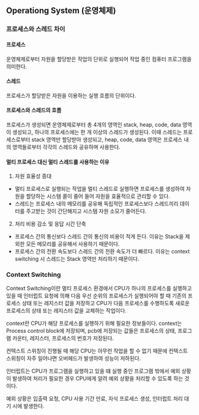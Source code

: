 ## Operationg System (운영체제)

### 프로세스와 스레드 차이

#### 프로세스

운영체제로부터 자원을 할당받은 작업의 단위로 실행되어 작업 중인 컴퓨터 프로그램을 의미한다.

#### 스레드

프로세스가 할당받은 자원을 이용하는 실행 흐름의 단위이다.

#### 프로세스와 스레드의 흐름

프로세스가 생성되면 운영체제로부터 총 4개의 영역인 stack, heap, code, data 영역이 생성되고, 하나의 프로세스에는 한 개 이상의 스레드가 생성된다. 이때 스레드는 프로세스로부터 stack 영역만 할당받아 생성되고, heap, code, data 영역은 프로세스 내의 영역들로부터 각각의 스레드와 공유하며 사용한다.

#### 멀티 프로세스 대신 멀티 스레드를 사용하는 이유

1. 자원 효율성 증대

- 멀티 프로세스로 실행되는 작업을 멀티 스레드로 실행하면 프로세스를 생성하여 자원을 할당하는 시스템 콜이 줄어 들어 자원을 효율적으로 관리할 수 있다.
- 스레드는 프로세스 내의 메모리를 공유해 독립적인 프로세스보다 스레드끼리 데이터를 주고받는 것이 간단해지고 시스템 자원 소모가 줄어든다.

2. 처리 비용 감소 및 응답 시간 단축

- 프로세스 간의 통신보다 스레드 간의 통신의 비용이 적게 든다. 이유는 Stack을 제외한 모든 메모리를 공유해서 사용하기 때문이다.
- 프로세스 간의 전환 속도보다 스레드 간의 전환 속도가 더 빠르다. 이유는 context switching 시 스레드는 Stack 영역만 처리하기 때문이다.

### Context Switching

Context Switching이란 멀티 프로세스 환경에서 CPU가 하나의 프로세스를 실행하고 있을 때 인터럽트 요청에 의해 다음 우선 순위의 프로세스가 실행되어야 할 때 기존의 프로세스 상태 또는 레지스터 값을 저장하고 CPU가 다음 프로세스를 수행하도록 새로운 프로세스의 상태 또는 레지스터 값을 교체하는 작업이다.

context란 CPU가 해당 프로세스를 실행하기 위해 필요한 정보들이다.
context는 Process control block에 저장되며, pcb에 저장되는 값들은 프로세스의 상태, 프로그램 카운터, 레지스터, 프로세스의 번호가 저장된다.

컨텍스트 스위칭이 진행될 때 해당 CPU는 아무런 작업을 할 수 없기 때문에 컨텍스트 스위칭이 자주 일어나면 오버헤드가 발생하여 성능이 저하된다.

인터럽트는 CPU가 프로그램을 실행하고 있을 떄 실행 중인 프로그램 밖에서 예외 상황이 발생하여 처리가 필요한 경우 CPU에게 알려 예외 상황을 처리할 수 있도록 하는 것이다.

예외 상황은 입출력 요청, CPU 사용 기간 만료, 자식 프로세스 생성, 인터럽트 처리 대기 시에 발생한다.
